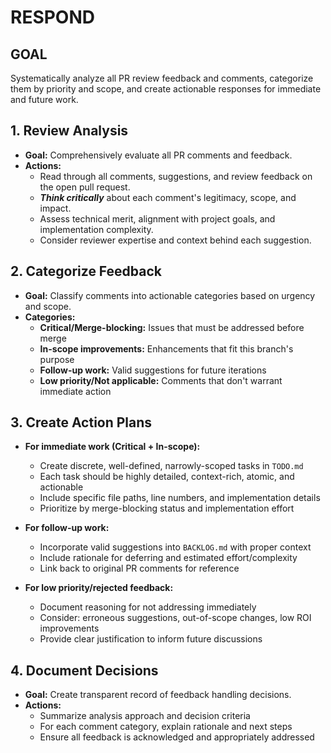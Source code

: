 # RESPOND

## GOAL
Systematically analyze all PR review feedback and comments, categorize them by priority and scope, and create actionable responses for immediate and future work.

## 1. Review Analysis
- **Goal:** Comprehensively evaluate all PR comments and feedback.
- **Actions:**
    - Read through all comments, suggestions, and review feedback on the open pull request.
    - ***Think critically*** about each comment's legitimacy, scope, and impact.
    - Assess technical merit, alignment with project goals, and implementation complexity.
    - Consider reviewer expertise and context behind each suggestion.

## 2. Categorize Feedback
- **Goal:** Classify comments into actionable categories based on urgency and scope.
- **Categories:**
    - **Critical/Merge-blocking:** Issues that must be addressed before merge
    - **In-scope improvements:** Enhancements that fit this branch's purpose
    - **Follow-up work:** Valid suggestions for future iterations
    - **Low priority/Not applicable:** Comments that don't warrant immediate action

## 3. Create Action Plans
- **For immediate work (Critical + In-scope):**
    - Create discrete, well-defined, narrowly-scoped tasks in `TODO.md`
    - Each task should be highly detailed, context-rich, atomic, and actionable
    - Include specific file paths, line numbers, and implementation details
    - Prioritize by merge-blocking status and implementation effort

- **For follow-up work:**
    - Incorporate valid suggestions into `BACKLOG.md` with proper context
    - Include rationale for deferring and estimated effort/complexity
    - Link back to original PR comments for reference

- **For low priority/rejected feedback:**
    - Document reasoning for not addressing immediately
    - Consider: erroneous suggestions, out-of-scope changes, low ROI improvements
    - Provide clear justification to inform future discussions

## 4. Document Decisions
- **Goal:** Create transparent record of feedback handling decisions.
- **Actions:**
    - Summarize analysis approach and decision criteria
    - For each comment category, explain rationale and next steps
    - Ensure all feedback is acknowledged and appropriately addressed
